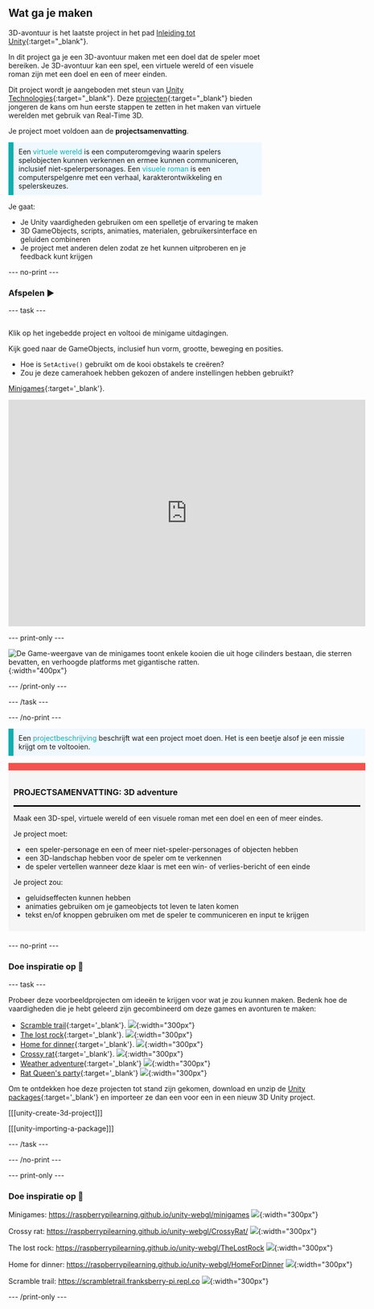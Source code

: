 ## Wat ga je maken

3D-avontuur is het laatste project in het pad [Inleiding tot Unity](https://projects.raspberrypi.org/nl-NL/pathways/unity-intro){:target="_blank"}.

In dit project ga je een 3D-avontuur maken met een doel dat de speler moet bereiken. Je 3D-avontuur kan een spel, een virtuele wereld of een visuele roman zijn met een doel en een of meer einden.

Dit project wordt je aangeboden met steun van [Unity Technologies](https://unity.com/){:target="_blank"}.  Deze [projecten](https://projects.raspberrypi.org/nl-NL/pathways/unity-intro){:target="_blank"} bieden jongeren de kans om hun eerste stappen te zetten in het maken van virtuele werelden met gebruik van Real-Time 3D.

Je project moet voldoen aan de **projectsamenvatting**.

<p style="border-left: solid; border-width:10px; border-color: #0faeb0; background-color: aliceblue; padding: 10px;">
Een <span style="color: #0faeb0">virtuele wereld</span> is een computeromgeving waarin spelers spelobjecten kunnen verkennen en ermee kunnen communiceren, inclusief niet-spelerpersonages. Een <span style="color: #0faeb0">visuele roman</span> is een computerspelgenre met een verhaal, karakterontwikkeling en spelerskeuzes.</p>

Je gaat:
+ Je Unity vaardigheden gebruiken om een spelletje of ervaring te maken
+ 3D GameObjects, scripts, animaties, materialen, gebruikersinterface en geluiden combineren
+ Je project met anderen delen zodat ze het kunnen uitproberen en je feedback kunt krijgen

--- no-print ---

### Afspelen ▶️

--- task ---

<div style="display: flex; flex-wrap: wrap">
<div style="flex-basis: 175px; flex-grow: 1">

Klik op het ingebedde project en voltooi de minigame uitdagingen.

Kijk goed naar de GameObjects, inclusief hun vorm, grootte, beweging en posities.
+ Hoe is `SetActive()` gebruikt om de kooi obstakels te creëren?
+ Zou je deze camerahoek hebben gekozen of andere instellingen hebben gebruikt?

[Minigames](https://raspberrypilearning.github.io/unity-webgl/minigames){:target='_blank'}.

<iframe allowtransparency="true" width="710" height="450" src="https://raspberrypilearning.github.io/unity-webgl/minigames" frameborder="0"></iframe>

--- print-only ---

![De Game-weergave van de minigames toont enkele kooien die uit hoge cilinders bestaan, die sterren bevatten, en verhoogde platforms met gigantische ratten.](images/minigames.png){:width="400px"}

--- /print-only ---

--- /task ---

--- /no-print ---

<p style="border-left: solid; border-width:10px; border-color: #0faeb0; background-color: aliceblue; padding: 10px;">
Een <span style="color: #0faeb0">projectbeschrijving</span> beschrijft wat een project moet doen. Het is een beetje alsof je een missie krijgt om te voltooien.
</p>

<div style="border-top: 15px solid #f3524f; background-color: whitesmoke; margin-bottom: 20px; padding: 10px;">

### PROJECTSAMENVATTING: 3D adventure
<hr style="border-top: 2px solid black;">

Maak een 3D-spel, virtuele wereld of een visuele roman met een doel en een of meer eindes.

Je project moet:
+ een speler-personage en een of meer niet-speler-personages of objecten hebben
+ een 3D-landschap hebben voor de speler om te verkennen
+ de speler vertellen wanneer deze klaar is met een win- of verlies-bericht of een einde

Je project zou:
+ geluidseffecten kunnen hebben
+ animaties gebruiken om je gameobjects tot leven te laten komen
+ tekst en/of knoppen gebruiken om met de speler te communiceren en input te krijgen
</div>

--- no-print ---

### Doe inspiratie op 💭

--- task ---

Probeer deze voorbeeldprojecten om ideeën te krijgen voor wat je zou kunnen maken. Bedenk hoe de vaardigheden die je hebt geleerd zijn gecombineerd om deze games en avonturen te maken:

+ [Scramble trail](https://scrambletrail.franksberry-pi.repl.co/){:target='_blank'}.
![](images/scramble-trail.png){:width="300px"}
+ [The lost rock](https://raspberrypilearning.github.io/unity-webgl/TheLostRock/){:target='_blank'}.
![](images/lost-rock.png){:width="300px"}
+ [Home for dinner](https://raspberrypilearning.github.io/unity-webgl/HomeForDinner/){:target='_blank'}.
![](images/home-for-dinner.png){:width="300px"}
+ [Crossy rat](https://raspberrypilearning.github.io/unity-webgl/CrossyRat/){:target='_blank'}.
![](images/crossy-rat.png){:width="300px"}
+ [Weather adventure](https://weather3dadventure.rpfilt.repl.co/){:target='_blank'}
![](images/weather-3d-adventure.png){:width="300px"}
+ [Rat Queen's party](https://castle3dadventure.rpfilt.repl.co){:target='_blank'}
![](images/castle-3D-adventure.png){:width="300px"}

Om te ontdekken hoe deze projecten tot stand zijn gekomen, download en unzip de [Unity packages](https://rpf.io/p/nl-NL/3d-adventure-get){:target='_blank'} en importeer ze dan een voor een in een nieuw 3D Unity project.

[[[unity-create-3d-project]]]

[[[unity-importing-a-package]]]

--- /task ---

--- /no-print ---

--- print-only ---

### Doe inspiratie op 💭

Minigames: https://raspberrypilearning.github.io/unity-webgl/minigames
![](images/minigames.png){:width="300px"}

Crossy rat: https://raspberrypilearning.github.io/unity-webgl/CrossyRat/
![](images/crossy-rat.png){:width="300px"}

The lost rock: https://raspberrypilearning.github.io/unity-webgl/TheLostRock
![](images/lost-rock.png){:width="300px"}

Home for dinner: https://raspberrypilearning.github.io/unity-webgl/HomeForDinner
![](images/home-for-dinner.png){:width="300px"}

Scramble trail: https://scrambletrail.franksberry-pi.repl.co
![](images/scramble-trail.png){:width="300px"}

--- /print-only ---

